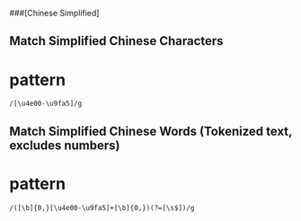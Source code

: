 ###[Chinese Simplified]
## Match Simplified Chinese Characters
  # pattern
    /[\u4e00-\u9fa5]/g

## Match Simplified Chinese Words (Tokenized text, excludes numbers)
  # pattern
    /([\b]{0,}[\u4e00-\u9fa5]+[\b]{0,})(?=[\s$])/g